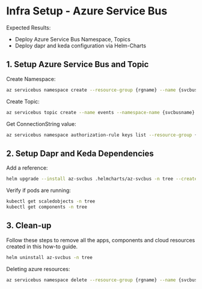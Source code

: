 # Infra Setup - Azure Service Bus

Expected Results:

- Deploy Azure Service Bus Namespace, Topics
- Deploy dapr and keda configuration via Helm-Charts

## 1. Setup Azure Service Bus and Topic

Create Namespace:
```sh
az servicebus namespace create --resource-group {rgname} --name {svcbusname} --location {location}
```

Create Topic:

```sh
az servicebus topic create --name events --namespace-name {svcbusname} --resource-group {rgname}
```

Get ConnectionString value:

```sh
az servicebus namespace authorization-rule keys list --resource-group {rgname} --namespace-name {svcbusname} --name RootManageSharedAccessKey --query primaryConnectionString --output tsv
```

## 2. Setup Dapr and Keda Dependencies

Add a reference:

```sh
helm upgrade --install az-svcbus .helmcharts/az-svcbus -n tree --create-namespace
```

Verify if pods are running:

```sh
kubectl get scaledobjects -n tree
kubectl get components -n tree
```

## 3. Clean-up

Follow these steps to remove all the apps, components and cloud resources created in this how-to guide.

```sh
helm uninstall az-svcbus -n tree
```

Deleting azure resources:

```sh
az servicebus namespace delete --resource-group {rgname} --name {svcbusname}
```
